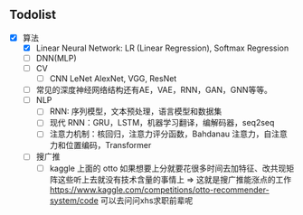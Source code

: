 

## Todolist

- [x]  算法
    - [x]  Linear Neural Network: LR (Linear Regression), Softmax Regression
    - [ ]  DNN(MLP)
    - [ ]  CV
        - [ ]  CNN LeNet AlexNet, VGG, ResNet
    - [ ]  常见的深度神经网络结构还有AE，VAE，RNN，GAN，GNN等等。
    - [ ]  NLP
        - [ ]  RNN: 序列模型，文本预处理，语言模型和数据集
        - [ ]  现代 RNN：GRU，LSTM，机器学习翻译，编解码器，seq2seq
        - [ ]  注意力机制：核回归，注意力评分函数，Bahdanau 注意力，自注意力和位置编码，Transformer
    - [ ]  搜广推
        - [ ]  kaggle 上面的 otto 如果想要上分就要花很多时间去加特征、改共现矩阵这些听上去就没有技术含量的事情上 ⇒ 这就是搜广推能涨点的工作 https://www.kaggle.com/competitions/otto-recommender-system/code 可以去问问xhs求职前辈呢